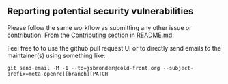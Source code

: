 Reporting potential security vulnerabilities
--------------------------------------------
Please follow the same workflow as submitting any other issue or contribution.
From the [Contributing section in
README.md](https://github.com/jsbronder/meta-openrc#Contributing):

Feel free to to use the github pull request UI or to directly send emails to
the maintainer(s) using something like:

`git send-email -M -1 --to=jsbronder@cold-front.org --subject-prefix=meta-openrc][branch][PATCH`
